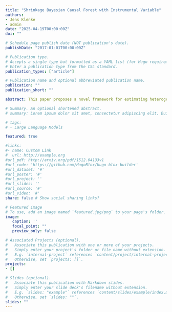 ```yaml
---
title: "Shrinkage Bayesian Causal Forest with Instrumental Variable"
authors:
- Jens Klenke
- admin
date: "2025-04-19T00:00:00Z"
doi: ""

# Schedule page publish date (NOT publication's date).
publishDate: "2017-01-01T00:00:00Z"

# Publication type.
# Accepts a single type but formatted as a YAML list (for Hugo requirements).
# Enter a publication type from the CSL standard.
publication_types: ["article"]

# Publication name and optional abbreviated publication name.
publication: ""
publication_short: ""

abstract: This paper proposes a novel framework for estimating heterogeneous treatment effects using Instrumental Variables (IV) in observational studies with sparse data and imperfect compliance. To address these limitations, we build upon the Bayesian Instrumental Variable Causal Forest (BCF-IV) framework that has been developed to estimate the conditional Complier Average Causal Effect (CACE) non-parametrically while retaining interpretability. BCF-IV uses Bayesian Additive Regression Trees (BART) to identify treatment effect heterogeneity and to estimate the conditional CACE based on the conditional Intention-To-Treat (ITT) effects and the proportion of compliers. Our approach extends BCF-IV by proposing a Shrinkage Bayesian Instrumental Variable Causal Forest (SBCF-IV) algorithm. SBCF-IV adopts the SoftBART algorithm and makes two major contributions. First, SBCF-IV implicitly discriminates between relevant and irrelevant covariates when estimating conditional ITT effects and proportions of compliers. Secondly, our approach implements varying posterior splitting probabilities from SoftBART into the discovery of heterogeneous subgroups. These modifications enhance SBCF-IV's ability to handle sparse data and to detect variables that drive the heterogeneity of treatment effects. A simulation study suggests that a more precise estimation of conditional CACE can be achieved while maintaining interpretability, particularly in scenarios with sparsity, confounding, and nonlinearity. In an empirical application, we revisit the Oregon Health Insurance Experiment to demonstrate the use of SBCF-IV in comparison to BCF-IV and discuss the differences in the estimates for the conditional CACE.

# Summary. An optional shortened abstract.
# summary: Lorem ipsum dolor sit amet, consectetur adipiscing elit. Duis posuere tellus ac convallis placerat. Proin tincidunt magna sed ex sollicitudin condimentum.

# tags:
# - Large Language Models

featured: true

#links:
#- name: Custom Link
#  url: http://example.org
#url_pdf: http://arxiv.org/pdf/1512.04133v1
#url_code: 'https://github.com/HugoBlox/hugo-blox-builder'
#url_dataset: '#'
#url_poster: '#'
#url_project: ''
#url_slides: ''
#url_source: '#'
#url_video: '#'
share: false # Show social sharing links?

# Featured image
# To use, add an image named `featured.jpg/png` to your page's folder. 
image:
   caption: ''
   focal_point: ""
   preview_only: false

# Associated Projects (optional).
#   Associate this publication with one or more of your projects.
#   Simply enter your project's folder or file name without extension.
#   E.g. `internal-project` references `content/project/internal-project/index.md`.
#   Otherwise, set `projects: []`.
projects:
- []

# Slides (optional).
#   Associate this publication with Markdown slides.
#   Simply enter your slide deck's filename without extension.
#   E.g. `slides: "example"` references `content/slides/example/index.md`.
#   Otherwise, set `slides: ""`.
slides: ""
---
```





